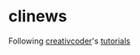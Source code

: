 # clinews

Following [creativcoder](https://github.com/creativcoder)'s [tutorials](https://www.youtube.com/c/creativcoder/videos)
